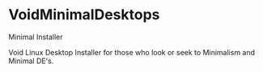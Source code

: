 # VoidMinimalDesktops

Minimal Installer

Void Linux Desktop Installer for those who look or seek to Minimalism and Minimal DE's.
